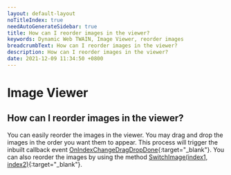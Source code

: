```yaml
---
layout: default-layout
noTitleIndex: true
needAutoGenerateSidebar: true
title: How can I reorder images in the viewer?
keywords: Dynamic Web TWAIN, Image Viewer, reorder images
breadcrumbText: How can I reorder images in the viewer?
description: How can I reorder images in the viewer?
date: 2021-12-09 11:34:50 +0800
---
```


# Image Viewer

## How can I reorder images in the viewer?

You can easily reorder the images in the viewer. You may drag and drop the images in the order you want them to appear. This process will trigger the inbuilt callback event [OnIndexChangeDragDropDone](/_articles/info/api/WebTwain_Buffer.md#onindexchangedragdropdone){:target="_blank"}.
You can also reorder the images by using the method [SwitchImage(index1, index2)](/_articles/info/api/WebTwain_Buffer.md#switchimage){:target="_blank"}.
